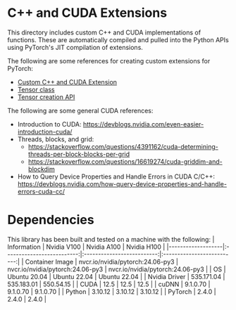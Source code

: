 # C++ and CUDA Extensions

This directory includes custom C++ and CUDA implementations of functions. These
are automatically compiled and pulled into the Python APIs using
PyTorch's JIT compilation of extensions.

The following are some references for creating custom extensions for PyTorch:

* [Custom C++ and CUDA Extension](https://pytorch.org/tutorials/advanced/cpp_extension.html)
* [Tensor class](https://pytorch.org/cppdocs/api/classat_1_1_tensor.html)
* [Tensor creation API](https://pytorch.org/cppdocs/notes/tensor_creation.html)

The following are some general CUDA references:

* Introduction to CUDA: https://devblogs.nvidia.com/even-easier-introduction-cuda/
* Threads, blocks, and grid: 
  * https://stackoverflow.com/questions/4391162/cuda-determining-threads-per-block-blocks-per-grid
  * https://stackoverflow.com/questions/16619274/cuda-griddim-and-blockdim
* How to Query Device Properties and Handle Errors in CUDA C/C++: https://devblogs.nvidia.com/how-query-device-properties-and-handle-errors-cuda-cc/

# Dependencies

This library has been built and tested on a machine with the following:
| Information       | Nvidia V100                | Nvidia A100                | Nvidia H100                |
|-------------------|:--------------------------:|:--------------------------:|:--------------------------:|
| Container Image   | nvcr.io/nvidia/pytorch:24.06-py3 | nvcr.io/nvidia/pytorch:24.06-py3 | nvcr.io/nvidia/pytorch:24.06-py3 |
| OS                | Ubuntu 20.04               | Ubuntu 22.04               | Ubuntu 22.04               |
| Nvidia Driver     | 535.171.04                 | 535.183.01                 | 550.54.15                  |
| CUDA              | 12.5                       | 12.5                       | 12.5                       |
| cuDNN             | 9.1.0.70                   | 9.1.0.70                   | 9.1.0.70                   |
| Python            | 3.10.12                    | 3.10.12                    | 3.10.12                    |
| PyTorch           | 2.4.0                      | 2.4.0                      | 2.4.0                      |